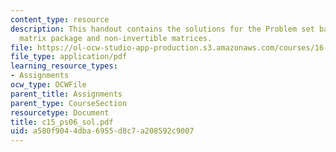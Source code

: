 ```yaml
---
content_type: resource
description: This handout contains the solutions for the Problem set based on the
  matrix package and non-invertible matrices.
file: https://ol-ocw-studio-app-production.s3.amazonaws.com/courses/16-01-unified-engineering-i-ii-iii-iv-fall-2005-spring-2006/a580f9044dba6955d8c7a208592c9007_c15_ps06_sol.pdf
file_type: application/pdf
learning_resource_types:
- Assignments
ocw_type: OCWFile
parent_title: Assignments
parent_type: CourseSection
resourcetype: Document
title: c15_ps06_sol.pdf
uid: a580f904-4dba-6955-d8c7-a208592c9007
---
```

